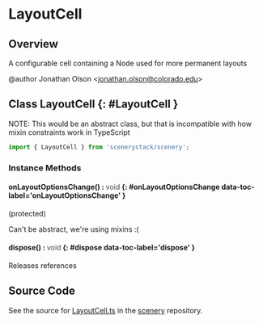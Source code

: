 # LayoutCell

## Overview

A configurable cell containing a Node used for more permanent layouts

@author Jonathan Olson &lt;jonathan.olson@colorado.edu&gt;

## Class LayoutCell {: #LayoutCell }


NOTE: This would be an abstract class, but that is incompatible with how mixin constraints work in TypeScript

```js
import { LayoutCell } from 'scenerystack/scenery';
```
### Instance Methods

#### onLayoutOptionsChange() : <span style="font-weight: 400; opacity: 80%;">void</span> {: #onLayoutOptionsChange data-toc-label='onLayoutOptionsChange' }

(protected)

Can't be abstract, we're using mixins :(

#### dispose() : <span style="font-weight: 400; opacity: 80%;">void</span> {: #dispose data-toc-label='dispose' }

Releases references



## Source Code

See the source for [LayoutCell.ts](https://github.com/phetsims/scenery/blob/main/js/layout/constraints/LayoutCell.ts) in the [scenery](https://github.com/phetsims/scenery) repository.
